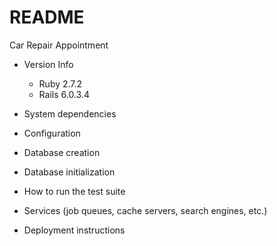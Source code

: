 # README

Car Repair Appointment

* Version Info
    * Ruby 2.7.2
    * Rails 6.0.3.4

* System dependencies

* Configuration

* Database creation

* Database initialization

* How to run the test suite

* Services (job queues, cache servers, search engines, etc.)

* Deployment instructions

